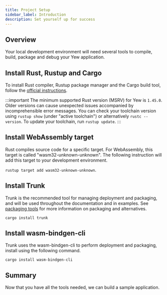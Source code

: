 ```yaml
---
title: Project Setup
sidebar_label: Introduction
description: Set yourself up for success
---
```


## Overview

Your local development environment will need several tools to compile, build, package and debug your Yew application.


## Install Rust, Rustup and Cargo

To install Rust compiler, Rustup package manager and the Cargo build tool, follow the [official instructions](https://www.rust-lang.org/tools/install).

:::important
The minimum supported Rust version (MSRV) for Yew is `1.45.0`. Older versions can cause unexpected issues accompanied by incomprehensible error messages.
You can check your toolchain version using `rustup show` (under "active toolchain") or alternatively `rustc --version`. To update your toolchain, run `rustup update`.
:::

## Install WebAssembly target

Rust compiles source code for a specific target.  For WebAssembly, this target is called "wasm32-unknown-unknown".  The following instruction will add this target to your development environment.

`rustup target add wasm32-unknown-unknown`.

## Install Trunk

Trunk is the recommended tool for managing deployment and packaging, and will be used throughout the documentation and in examples.
See [packaging tools](./more/packagingtools.md) for more information on packaging and alternatives.

`cargo install trunk`

## Install wasm-bindgen-cli

Trunk uses the wasm-bindgen-cli to perform deployment and packaging, install using the following command.

`cargo install wasm-bindgen-cli`


## Summary

Now that you have all the tools needed, we can build a sample application.